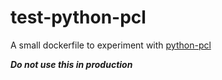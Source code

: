 # test-python-pcl

A small dockerfile to experiment with [python-pcl](https://github.com/strawlab/python-pcl)

*__Do not use this in production__*
